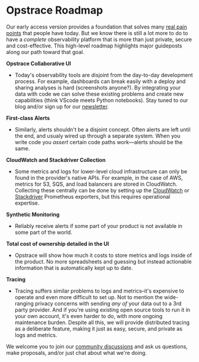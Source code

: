 # Opstrace Roadmap

<!-- markdownlint-disable MD036 -->

Our early access version provides a foundation that solves many [real pain points](https://opstrace.com/blog/public-launch-announcement) that people have today.
But we know there is still a lot more to do to have a _complete_ observability platform that is more than just private, secure and cost-effective.
This high-level roadmap highlights major guideposts along our path toward that goal.

**Opstrace Collaborative UI**

* Today's observability tools are disjoint from the day-to-day development process.
For example, dashboards can break easily with a deploy and sharing analyses is hard (screenshots anyone?).
By integrating your data with code we can solve these existing problems and create new capabilities (think VScode meets Python notebooks).
Stay tuned to our blog and/or sign up for our [newsletter](https://opstrace.com/#newsletter).

**First-class Alerts**

* Similarly, alerts shouldn't be a disjoint concept.
Often alerts are left until the end, and usualy wired up through a separate system.
When you write code you _assert_ certain code paths work—alerts should be the same.

**CloudWatch and Stackdriver Collection**

* Some metrics and logs for lower-level cloud infrastructure can only be found in the provider's native APIs.
For example, in the case of AWS, metrics for S3, SQS, and load balancers are stored in CloudWatch.
Collecting these centrally can be done by setting up the [CloudWatch](https://github.com/prometheus/cloudwatch_exporter) or [Stackdriver](https://github.com/prometheus-community/stackdriver_exporter) Prometheus exporters, but this requires operational expertise.

**Synthetic Monitoring**

* Reliably receive alerts if some part of your product is not available in some part of the world.

**Total cost of ownership detailed in the UI**

* Opstrace will show how much it costs to store metrics and logs inside of the product.
No more spreadsheets and guessing but instead actionable information that is automatically kept up to date.

**Tracing**

* Tracing suffers similar problems to logs and metrics–it's expensive to operate and even more difficult to set up.
Not to mention the wide-ranging privacy concerns with sending _any of_ your data out to a 3rd party provider.
And if you're using existing open source tools to run it in your own account, it's even harder to do, with more ongoing maintenance burden.
Despite all this, we will provide distributed tracing as a deliberate feature, making it just as easy, secure, and private as logs and metrics.

We welcome you to join our [community discussions](https://go.opstrace.com/community) and ask us questions, make proposals, and/or just chat about what we're doing.
